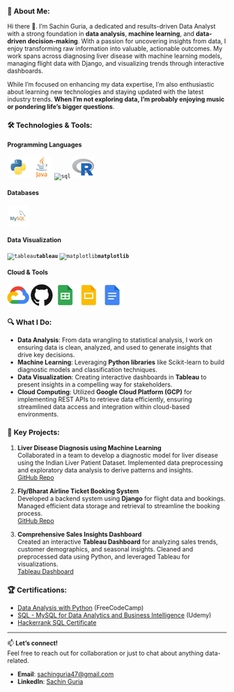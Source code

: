 ### 💼 **About Me:**
Hi there 👋. I’m Sachin Guria, a dedicated and results-driven Data Analyst with a strong foundation in **data analysis**, **machine learning**, and **data-driven decision-making**. With a passion for uncovering insights from data, I enjoy transforming raw information into valuable, actionable outcomes. My work spans across diagnosing liver disease with machine learning models, managing flight data with Django, and visualizing trends through interactive dashboards.

While I’m focused on enhancing my data expertise, I’m also enthusiastic about learning new technologies and staying updated with the latest industry trends. **When I’m not exploring data, I’m probably enjoying music or pondering life’s bigger questions**.
### 🛠 **Technologies & Tools:**

#### **Programming Languages**
<code><img height="50" alt="python" src="https://raw.githubusercontent.com/github/explore/master/topics/python/python.png"></code>
<code><img height="50" alt="java" src="https://raw.githubusercontent.com/github/explore/master/topics/java/java.png"></code>
<code><img height="50" alt="sql" src="https://img.icons8.com/ios-filled/50/000000/sql.png"></code>
<code><img height="50" alt="r" src="https://raw.githubusercontent.com/github/explore/master/topics/r/r.png"></code>

#### **Databases**
<code><img height="50" alt="mysql" src="https://raw.githubusercontent.com/github/explore/master/topics/mysql/mysql.png"></code>

#### **Data Visualization**
<code><img height="50" alt="tableau" src="https://img.icons8.com/color/48/000000/tableau-software.png">**tableau**</code>
<code><img height="50" alt="matplotlib" src="https://upload.wikimedia.org/wikipedia/commons/8/84/Matplotlib_icon.svg">**matplotlib**</code>

#### **Cloud & Tools**
<code><img height="50" alt="google-cloud" src="https://raw.githubusercontent.com/github/explore/master/topics/google-cloud/google-cloud.png"></code>
<code><img height="50" alt="github" src="https://raw.githubusercontent.com/github/explore/master/topics/github/github.png"></code>
<code><img height="50" alt="google-sheets" src="https://raw.githubusercontent.com/github/explore/master/topics/google-sheets/google-sheets.png"></code>
<code><img height="50" alt="google-slides" src="https://raw.githubusercontent.com/github/explore/master/topics/google-slides/google-slides.png"></code>
<code><img height="50" alt="google-docs" src="https://raw.githubusercontent.com/github/explore/master/topics/google-docs/google-docs.png"></code>



### 🔍 **What I Do:**
- **Data Analysis**: From data wrangling to statistical analysis, I work on ensuring data is clean, analyzed, and used to generate insights that drive key decisions.
- **Machine Learning**: Leveraging **Python libraries** like Scikit-learn to build diagnostic models and classification techniques.
- **Data Visualization**: Creating interactive dashboards in **Tableau** to present insights in a compelling way for stakeholders.
- **Cloud Computing**: Utilized **Google Cloud Platform (GCP)** for implementing REST APIs to retrieve data efficiently, ensuring streamlined data access and integration within cloud-based environments.

### 🌟 **Key Projects:**
1. **Liver Disease Diagnosis using Machine Learning**  
   Collaborated in a team to develop a diagnostic model for liver disease using the Indian Liver Patient Dataset. Implemented data preprocessing and exploratory data analysis to derive patterns and insights.  
   [GitHub Repo](https://github.com/SachinGuria47/IndianLiverDisease-Diagnosis-MLproject)

2. **Fly/Bharat Airline Ticket Booking System**  
   Developed a backend system using **Django** for flight data and bookings. Managed efficient data storage and retrieval to streamline the booking process.  
   [GitHub Repo](https://github.com/Fly-BharatPROJECT/airline)

3. **Comprehensive Sales Insights Dashboard**  
   Created an interactive **Tableau Dashboard** for analyzing sales trends, customer demographics, and seasonal insights. Cleaned and preprocessed data using Python, and leveraged Tableau for visualizations.  
   [Tableau Dashboard](https://public.tableau.com/views/SalesInsights_17275377764190/Dashboard1)

### 🏆 **Certifications:**
- [Data Analysis with Python](https://freecodecamp.org/certification/Sachin47/data-analysis-with-python-v7) (FreeCodeCamp)
- [SQL - MySQL for Data Analytics and Business Intelligence](https://www.udemy.com/certificate/UC-45959573-600f-48fb-a54d-6d45f00846bd/) (Udemy)
- [Hackerrank SQL Certificate](https://www.hackerrank.com/certificates/11d1373072f6)

---

📫 **Let’s connect!**  
Feel free to reach out for collaboration or just to chat about anything data-related.

- **Email**: [sachinguria47@gmail.com](mailto:sachinguria47@gmail.com)
- **LinkedIn**: [Sachin Guria](https://www.linkedin.com/in/sachin-guria-data-analyst/)

